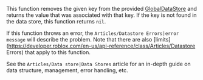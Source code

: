 This function removes the given key from the provided [GlobalDataStore](https://developer.roblox.com/en-us/api-reference/class/GlobalDataStore) and returns the value that was associated with that key. If the key is not found in the data store, this function returns `nil`.

If this function throws an error, the `Articles/Datastore Errors|error message` will describe the problem. Note that there are also [limits](https://developer.roblox.com/en-us/api-reference/class/Articles/Datastore Errors) that apply to this function.

See the `Articles/Data store|Data Stores` article for an in-depth guide on data structure, management, error handling, etc.